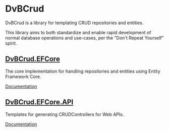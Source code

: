 # DvBCrud

DvBCrud is a library for templating CRUD repositories and entities.

This library aims to both standardize and enable rapid development of normal database operations and use-cases, per the "Don't Repeat Yourself" spirit.

## [DvBCrud.EFCore](DvBCrud.EFCore)

The core implementation for handling repositories and entities using Entity Framework Core.

[Documentation](DvBCrud.EFCore)

## [DvBCrud.EFCore.API](DvBCrud.EFCore.API)

Templates for generating CRUDControllers for Web APIs.

[Documentation](DvBCrud.EFCore.API)
